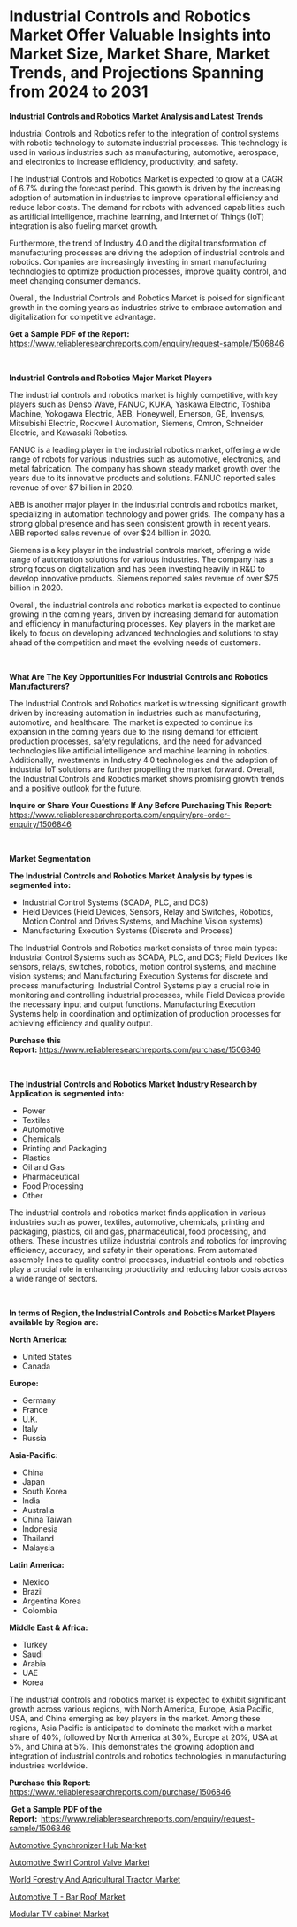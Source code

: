 <p><h1>Industrial Controls and Robotics Market Offer Valuable Insights into Market Size, Market Share, Market Trends, and Projections Spanning from 2024 to 2031</h1></p><p><strong>Industrial Controls and Robotics Market Analysis and Latest Trends</strong></p>
<p><p>Industrial Controls and Robotics refer to the integration of control systems with robotic technology to automate industrial processes. This technology is used in various industries such as manufacturing, automotive, aerospace, and electronics to increase efficiency, productivity, and safety.</p><p>The Industrial Controls and Robotics Market is expected to grow at a CAGR of 6.7% during the forecast period. This growth is driven by the increasing adoption of automation in industries to improve operational efficiency and reduce labor costs. The demand for robots with advanced capabilities such as artificial intelligence, machine learning, and Internet of Things (IoT) integration is also fueling market growth.</p><p>Furthermore, the trend of Industry 4.0 and the digital transformation of manufacturing processes are driving the adoption of industrial controls and robotics. Companies are increasingly investing in smart manufacturing technologies to optimize production processes, improve quality control, and meet changing consumer demands.</p><p>Overall, the Industrial Controls and Robotics Market is poised for significant growth in the coming years as industries strive to embrace automation and digitalization for competitive advantage.</p></p>
<p><strong>Get a Sample PDF of the Report:&nbsp;</strong> <a href="https://www.reliableresearchreports.com/enquiry/request-sample/1506846">https://www.reliableresearchreports.com/enquiry/request-sample/1506846</a></p>
<p>&nbsp;</p>
<p><strong>Industrial Controls and Robotics Major Market Players</strong></p>
<p><p>The industrial controls and robotics market is highly competitive, with key players such as Denso Wave, FANUC, KUKA, Yaskawa Electric, Toshiba Machine, Yokogawa Electric, ABB, Honeywell, Emerson, GE, Invensys, Mitsubishi Electric, Rockwell Automation, Siemens, Omron, Schneider Electric, and Kawasaki Robotics.</p><p>FANUC is a leading player in the industrial robotics market, offering a wide range of robots for various industries such as automotive, electronics, and metal fabrication. The company has shown steady market growth over the years due to its innovative products and solutions. FANUC reported sales revenue of over $7 billion in 2020.</p><p>ABB is another major player in the industrial controls and robotics market, specializing in automation technology and power grids. The company has a strong global presence and has seen consistent growth in recent years. ABB reported sales revenue of over $24 billion in 2020.</p><p>Siemens is a key player in the industrial controls market, offering a wide range of automation solutions for various industries. The company has a strong focus on digitalization and has been investing heavily in R&D to develop innovative products. Siemens reported sales revenue of over $75 billion in 2020.</p><p>Overall, the industrial controls and robotics market is expected to continue growing in the coming years, driven by increasing demand for automation and efficiency in manufacturing processes. Key players in the market are likely to focus on developing advanced technologies and solutions to stay ahead of the competition and meet the evolving needs of customers.</p></p>
<p>&nbsp;</p>
<p><strong>What Are The Key Opportunities For Industrial Controls and Robotics Manufacturers?</strong></p>
<p><p>The Industrial Controls and Robotics market is witnessing significant growth driven by increasing automation in industries such as manufacturing, automotive, and healthcare. The market is expected to continue its expansion in the coming years due to the rising demand for efficient production processes, safety regulations, and the need for advanced technologies like artificial intelligence and machine learning in robotics. Additionally, investments in Industry 4.0 technologies and the adoption of industrial IoT solutions are further propelling the market forward. Overall, the Industrial Controls and Robotics market shows promising growth trends and a positive outlook for the future.</p></p>
<p><strong>Inquire or Share Your Questions If Any Before Purchasing This Report:</strong> <a href="https://www.reliableresearchreports.com/enquiry/pre-order-enquiry/1506846">https://www.reliableresearchreports.com/enquiry/pre-order-enquiry/1506846</a></p>
<p>&nbsp;</p>
<p><strong>Market Segmentation</strong></p>
<p><strong>The Industrial Controls and Robotics Market Analysis by types is segmented into:</strong></p>
<p><ul><li>Industrial Control Systems (SCADA, PLC, and DCS)</li><li>Field Devices (Field Devices, Sensors, Relay and Switches, Robotics, Motion Control and Drives Systems, and Machine Vision systems)</li><li>Manufacturing Execution Systems (Discrete and Process)</li></ul></p>
<p><p>The Industrial Controls and Robotics market consists of three main types: Industrial Control Systems such as SCADA, PLC, and DCS; Field Devices like sensors, relays, switches, robotics, motion control systems, and machine vision systems; and Manufacturing Execution Systems for discrete and process manufacturing. Industrial Control Systems play a crucial role in monitoring and controlling industrial processes, while Field Devices provide the necessary input and output functions. Manufacturing Execution Systems help in coordination and optimization of production processes for achieving efficiency and quality output.</p></p>
<p><strong>Purchase this Report:&nbsp;</strong><a href="https://www.reliableresearchreports.com/purchase/1506846">https://www.reliableresearchreports.com/purchase/1506846</a></p>
<p>&nbsp;</p>
<p><strong>The Industrial Controls and Robotics Market Industry Research by Application is segmented into:</strong></p>
<p><ul><li>Power</li><li>Textiles</li><li>Automotive</li><li>Chemicals</li><li>Printing and Packaging</li><li>Plastics</li><li>Oil and Gas</li><li>Pharmaceutical</li><li>Food Processing</li><li>Other</li></ul></p>
<p><p>The industrial controls and robotics market finds application in various industries such as power, textiles, automotive, chemicals, printing and packaging, plastics, oil and gas, pharmaceutical, food processing, and others. These industries utilize industrial controls and robotics for improving efficiency, accuracy, and safety in their operations. From automated assembly lines to quality control processes, industrial controls and robotics play a crucial role in enhancing productivity and reducing labor costs across a wide range of sectors.</p></p>
<p>&nbsp;</p>
<p><strong>In terms of Region, the Industrial Controls and Robotics Market Players available by Region are:</strong></p>
<p>
    <p> <strong> North America: </strong>
        <ul>
            <li>United States</li>
            <li>Canada</li>
        </ul>
        </p> 
    <p> <strong> Europe: </strong>
        <ul>
            <li>Germany</li>
            <li>France</li>
            <li>U.K.</li>
            <li>Italy</li>
            <li>Russia</li>
        </ul>
        </p> 
    <p> <strong> Asia-Pacific: </strong>
        <ul>
            <li>China</li>
            <li>Japan</li>
            <li>South Korea</li>
            <li>India</li>
            <li>Australia</li>
            <li>China Taiwan</li>
            <li>Indonesia</li>
            <li>Thailand</li>
            <li>Malaysia</li>
        </ul>
        </p> 
    <p> <strong> Latin America: </strong>
        <ul>
            <li>Mexico</li>
            <li>Brazil</li>
            <li>Argentina Korea</li>
            <li>Colombia</li>
        </ul>
        </p> 
    <p> <strong> Middle East & Africa: </strong>
        <ul>
            <li>Turkey</li>
            <li>Saudi</li>
            <li>Arabia</li>
            <li>UAE</li>
            <li>Korea</li>
        </ul>
    </p>
    </p>
<p><p>The industrial controls and robotics market is expected to exhibit significant growth across various regions, with North America, Europe, Asia Pacific, USA, and China emerging as key players in the market. Among these regions, Asia Pacific is anticipated to dominate the market with a market share of 40%, followed by North America at 30%, Europe at 20%, USA at 5%, and China at 5%. This demonstrates the growing adoption and integration of industrial controls and robotics technologies in manufacturing industries worldwide.</p></p>
<p><strong>Purchase this Report: </strong><a href="https://www.reliableresearchreports.com/purchase/1506846">https://www.reliableresearchreports.com/purchase/1506846</a></p>
<p>&nbsp;<strong>Get a Sample PDF of the Report:&nbsp;&nbsp;</strong><a href="https://www.reliableresearchreports.com/enquiry/request-sample/1506846">https://www.reliableresearchreports.com/enquiry/request-sample/1506846</a></p>
<p><strong></strong></p>
<p><p><a href="https://github.com/juancolorado15/Market-Research-Report-List-1/blob/main/automotive-synchronizer-hub-market.md">Automotive Synchronizer Hub Market</a></p><p><a href="https://github.com/mohamedbakry57/Market-Research-Report-List-1/blob/main/automotive-swirl-control-valve-market.md">Automotive Swirl Control Valve Market</a></p><p><a href="https://issuu.com/reportprime-2/docs/world-forestry-and-agricultural-tractor-market-siz">World Forestry And Agricultural Tractor Market</a></p><p><a href="https://github.com/dx0328/Market-Research-Report-List-1/blob/main/automotive-t-bar-roof-market.md">Automotive T - Bar Roof Market</a></p><p><a href="https://issuu.com/reportprime-2/docs/modular-tv-cabinet-market-size-2030.pptx">Modular TV cabinet Market</a></p></p>